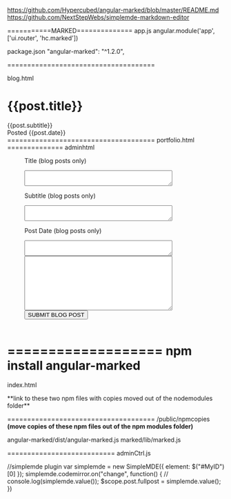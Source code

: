 https://github.com/Hypercubed/angular-marked/blob/master/README.md
https://github.com/NextStepWebs/simplemde-markdown-editor




===========MARKED==============
app.js
angular.module('app', ['ui.router', 'hc.marked'])


package.json
"angular-marked": "^1.2.0",

=====================================

blog.html
<div class="post" ng-repeat="post in posts">
    <h1 class="blogtitle">{{post.title}}</h1>
    <div class="blogsubtitle">
        {{post.subtitle}}
    </div>
    <div class="blogpostdate">Posted {{post.date}}</div>
   <div style="text-align: justify-all;" marked="post.fullpost"></div> <!-- "marked" attribute linked to angular-marked https://github.com/Hypercubed/angular-marked/blob/master/README.md -->
</div>
=====================================
portfolio.html
<div class="post" style="text-align: center;" ng-repeat="project in projects">
    <!-- <h1 class="blogtitle">{{project.title}}</h1> -->
    <!-- <div class="blogsubtitle">
        {{post.subtitle}}
    </div> -->
    <!-- <div class="blogpostdate">Posted {{post.date}}</div> -->
   <div style="text-align: center;" marked="project.fullpost"></div>
   <!-- "marked" attribute linked to angular-marked https://github.com/Hypercubed/angular-marked/blob/master/README.md -->
</div>
==============
adminhtml


<div style="margin-left: 40px;">

Title (blog posts only) <br>
<textarea name="name" ng-model="post.title" rows="2" cols="40" value="post.title"></textarea><br>
Subtitle (blog posts only) <br>
<textarea name="name" ng-model="post.subtitle" rows="2" cols="40" value="post.subtitle"></textarea><br>
Post Date (blog posts only) <br>
<textarea name="name" ng-model="post.date" rows="2" cols="40" value="post.date"></textarea><br>

<div><textarea id="MyID" name="name" ng-model="post.fullpost" rows="8" cols="40" value="post.fullpost"></textarea></div>
<div><button type="button" ng-click="addpost(post)" name="button">SUBMIT BLOG POST</button></div><br>
<!-- <div><button type="button" ng-click="addproject(post)" name="button">SUBMIT PORTFOLIO ITEM</button></div> -->

</div>

===================
npm install angular-marked
=====================================
index.html
<!-- Mark Down smplemde -->
<link rel="stylesheet" href="//cdn.jsdelivr.net/simplemde/latest/simplemde.min.css">

<!-- mark down simplemde -->
<script src="//cdn.jsdelivr.net/simplemde/latest/simplemde.min.js"></script>
<!-- npm Angular Marked --> **link to these two npm files with copies moved out of the nodemodules folder**
<script src="./npmcopies/angular-marked.js" charset="utf-8"></script>
<script src="./npmcopies/marked.js" charset="utf-8"></script>
=====================================
/public/npmcopies  **(move copies of these npm files out of the npm modules folder)**

angular-marked/dist/angular-marked.js
marked/lib/marked.js

===========================
adminCtrl.js

//simplemde plugin
var simplemde = new SimpleMDE({ element: $("#MyID")[0] });
simplemde.codemirror.on("change", function() {
   // console.log(simplemde.value());
   $scope.post.fullpost = simplemde.value();
})
